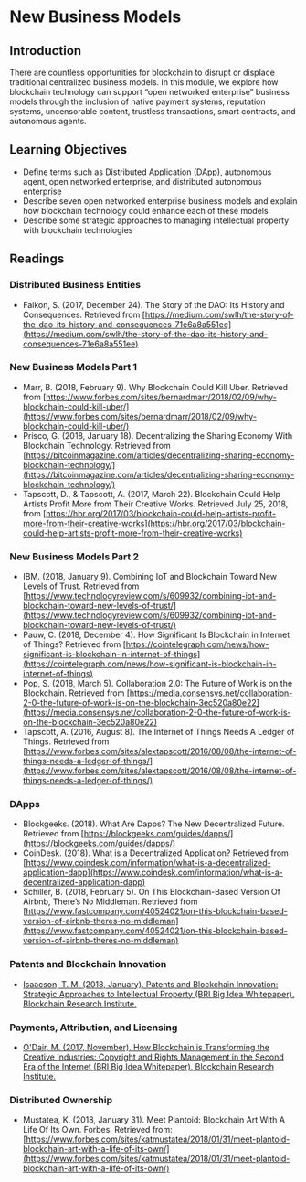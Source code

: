# New Business Models
##  Introduction
There are countless opportunities for blockchain to disrupt or displace traditional centralized business models. In this module, we explore how blockchain technology can support “open networked enterprise” business models through the inclusion of native payment systems, reputation systems, uncensorable content, trustless transactions, smart contracts, and autonomous agents.

## Learning Objectives
* Define terms such as Distributed Application (DApp), autonomous agent, open networked enterprise, and distributed autonomous enterprise
* Describe seven open networked enterprise business models and explain how blockchain technology could enhance each of these models
* Describe some strategic approaches to managing intellectual property with blockchain technologies

## Readings
### Distributed Business Entities
* Falkon, S. (2017, December 24). The Story of the DAO: Its History and Consequences. Retrieved from [https://medium.com/swlh/the-story-of-the-dao-its-history-and-consequences-71e6a8a551ee](https://medium.com/swlh/the-story-of-the-dao-its-history-and-consequences-71e6a8a551ee)

### New Business Models Part 1
* Marr, B. (2018, February 9). Why Blockchain Could Kill Uber. Retrieved from [https://www.forbes.com/sites/bernardmarr/2018/02/09/why-blockchain-could-kill-uber/](https://www.forbes.com/sites/bernardmarr/2018/02/09/why-blockchain-could-kill-uber/)
* Prisco, G. (2018, January 18). Decentralizing the Sharing Economy With Blockchain Technology. Retrieved from [https://bitcoinmagazine.com/articles/decentralizing-sharing-economy-blockchain-technology/](https://bitcoinmagazine.com/articles/decentralizing-sharing-economy-blockchain-technology/)
* Tapscott, D., & Tapscott, A. (2017, March 22). Blockchain Could Help Artists Profit More from Their Creative Works. Retrieved July 25, 2018, from [https://hbr.org/2017/03/blockchain-could-help-artists-profit-more-from-their-creative-works](https://hbr.org/2017/03/blockchain-could-help-artists-profit-more-from-their-creative-works)

### New Business Models Part 2
* IBM. (2018, January 9). Combining IoT and Blockchain Toward New Levels of Trust. Retrieved from [https://www.technologyreview.com/s/609932/combining-iot-and-blockchain-toward-new-levels-of-trust/](https://www.technologyreview.com/s/609932/combining-iot-and-blockchain-toward-new-levels-of-trust/)
* Pauw, C. (2018, December 4). How Significant Is Blockchain in Internet of Things? Retrieved from [https://cointelegraph.com/news/how-significant-is-blockchain-in-internet-of-things](https://cointelegraph.com/news/how-significant-is-blockchain-in-internet-of-things)
* Pop, S. (2018, March 5). Collaboration 2.0: The Future of Work is on the Blockchain. Retrieved from [https://media.consensys.net/collaboration-2-0-the-future-of-work-is-on-the-blockchain-3ec520a80e22](https://media.consensys.net/collaboration-2-0-the-future-of-work-is-on-the-blockchain-3ec520a80e22)
* Tapscott, A. (2016, August 8). The Internet of Things Needs A Ledger of Things. Retrieved from [https://www.forbes.com/sites/alextapscott/2016/08/08/the-internet-of-things-needs-a-ledger-of-things/](https://www.forbes.com/sites/alextapscott/2016/08/08/the-internet-of-things-needs-a-ledger-of-things/)

### DApps
* Blockgeeks. (2018). What Are Dapps? The New Decentralized Future. Retrieved from [https://blockgeeks.com/guides/dapps/](https://blockgeeks.com/guides/dapps/)
* CoinDesk. (2018). What is a Decentralized Application? Retrieved from [https://www.coindesk.com/information/what-is-a-decentralized-application-dapp](https://www.coindesk.com/information/what-is-a-decentralized-application-dapp)
* Schiller, B. (2018, February 5). On This Blockchain-Based Version Of Airbnb, There’s No Middleman. Retrieved from [https://www.fastcompany.com/40524021/on-this-blockchain-based-version-of-airbnb-theres-no-middleman](https://www.fastcompany.com/40524021/on-this-blockchain-based-version-of-airbnb-theres-no-middleman)

### Patents and Blockchain Innovation
* [Isaacson, T. M. (2018, January). Patents and Blockchain Innovation: Strategic Approaches to Intellectual Property (BRI Big Idea Whitepaper). Blockchain Research Institute.](./files/Isaacson_Patents_and_Blockchain_Innovation_Blockchain_Research_Institute.pdf)

### Payments, Attribution, and Licensing
* [O'Dair, M. (2017, November). How Blockchain is Transforming the Creative Industries: Copyright and Rights Management in the Second Era of the Internet (BRI Big Idea Whitepaper). Blockchain Research Institute.](./files/ODair_Copyright_and_IP_v6D.pdf)

### Distributed Ownership
* Mustatea, K. (2018, January 31). Meet Plantoid: Blockchain Art With A Life Of Its Own. Forbes. Retrieved from:  [https://www.forbes.com/sites/katmustatea/2018/01/31/meet-plantoid-blockchain-art-with-a-life-of-its-own/](https://www.forbes.com/sites/katmustatea/2018/01/31/meet-plantoid-blockchain-art-with-a-life-of-its-own/)
